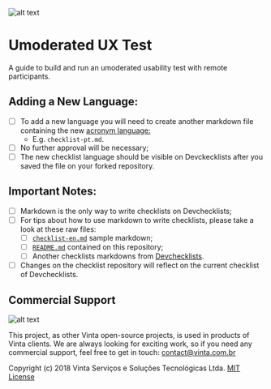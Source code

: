 ![alt text](https://s3-sa-east-1.amazonaws.com/www.vinta.com.br/images/dont_delete/devchecklist-logo.png "Devchecklists Logo")

# Umoderated UX Test
A guide to build and run an umoderated usability test with remote participants.

## Adding a New Language:
  * [ ] To add a new language you will need to create another markdown file containing the new [acronym language:](http://sustainablesources.com/resources/country-abbreviations/)
    * E.g. `checklist-pt.md`.
  * [ ] No further approval will be necessary;
  * [ ] The new checklist language should be visible on Devckecklists after you saved the file on your forked repository.

## Important Notes:
  * [ ] Markdown is the only way to write checklists on Devchecklists;
  * [ ] For tips about how to use markdown to write checklists, please take a look at these raw files:
    * [ ] [`checklist-en.md`](https://raw.githubusercontent.com/vintasoftware/devchecklists-template/master/checklist-en.md) sample markdown;
    * [ ] [`README.md`](https://raw.githubusercontent.com/vintasoftware/devchecklists-template/master/README.md) contained on this repository;
    * [ ] Another checklists markdowns from [Devchecklists](https://devchecklists.com).
  * [ ] Changes on the checklist repository will reflect on the current checklist of Devchecklists.

## Commercial Support
![alt text](https://avatars2.githubusercontent.com/u/5529080?s=200&v=4 "Vinta Logo")

This project, as other Vinta open-source projects, is used in products of Vinta clients. We are always looking for exciting work, so if you need any commercial support, feel free to get in touch: contact@vinta.com.br

Copyright (c) 2018 Vinta Serviços e Soluções Tecnológicas Ltda.
[MIT License](LICENSE.txt)
